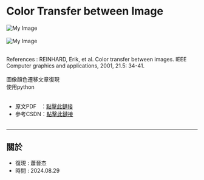 # Color Transfer between Image
![My Image](https://github.com/user-attachments/assets/2886ea19-0ec7-4639-b0ff-604081244015)<br><br>
![My Image](https://github.com/user-attachments/assets/48028d22-aa6c-4761-8bcc-d7b1c1d54f6f)<br><br>




References : REINHARD, Erik, et al. Color transfer between images. IEEE Computer graphics and applications, 2001, 21.5: 34-41.<br><br>
圖像顏色遷移文章復現<br>
使用python<br><br>
- 原文PDF &nbsp;&nbsp;：[點擊此鏈接](https://www.cs.tau.ac.il/~turkel/imagepapers/ColorTransfer.pdf)
- 參考CSDN：[點擊此鏈接](https://blog.csdn.net/zb1165048017/article/details/108981254)<br><br>


---
關於
---

- 復現 : 蕭晉杰
- 時間 : 2024.08.29
